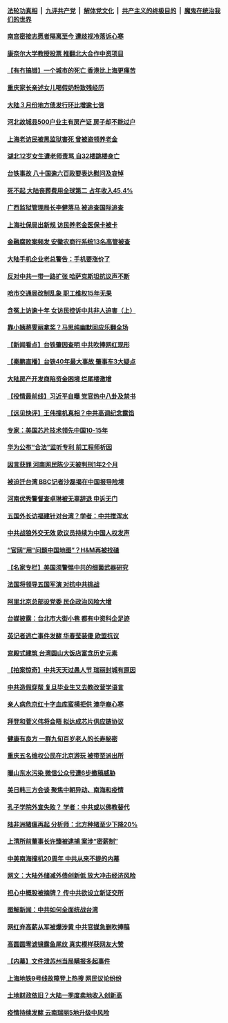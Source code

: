 ####  [法轮功真相](../../../../basic/blob/master/README.md?t=04040201) &nbsp;|&nbsp; [九评共产党](../../../../9ping.md/blob/master/README.md?t=04040201) &nbsp;|&nbsp; [解体党文化](../../../../jtdwh.md/blob/master/README.md?t=04040201)  &nbsp;|&nbsp; [共产主义的终极目的](../../../../gczydzjmd.md/blob/master/README.md?t=04040201) &nbsp;|&nbsp; [魔鬼在统治我们的世界](../../../../mgztzwmdsj.md/blob/master/README.md?t=04040201) 

#### [南宫密接志愿者隔离至今 遭歧视冷落诉心寒](../pages/nsc413/n12856249.md?t=04040201) 

#### [康奈尔大学教授投票 推翻北大合作中资项目](../pages/nsc413/n12856254.md?t=04040201) 

#### [【有冇搞错】一个城市的死亡 香港比上海更痛苦](../pages/nsc413/n12855140.md?t=04040201) 

#### [重庆家长亲述女儿喝假奶粉致残经历](../pages/nsc413/n12856130.md?t=04040201) 

#### [大陆３月份地方债发行环比增逾七倍](../pages/nsc413/n12856000.md?t=04040201) 

#### [河北故城县500户业主有房产证 房子却不能过户](../pages/nsc413/n12855783.md?t=04040201) 

#### [上海老访民被黑监狱害死 曾被盗领养老金](../pages/nsc413/n12855404.md?t=04040201) 

#### [湖北12岁女生遭老师责骂 自32楼跳楼身亡](../pages/nsc413/n12855800.md?t=04040201) 

#### [台铁事故 八十国逾六百政要表达慰问及哀悼](../pages/nsc413/n12855862.md?t=04040201) 

#### [死不起 大陆丧葬费用全球第二 占年收入45.4%](../pages/nsc413/n12855435.md?t=04040201) 

#### [广西监狱管理局长李健落马 被追查国际追查](../pages/nsc413/n12855540.md?t=04040201) 

#### [上海社保局出新规 访民养老金医保卡被卡](../pages/nsc413/n12855542.md?t=04040201) 

#### [金融腐败案频发 安徽农商行系统13名高管被查](../pages/nsc413/n12855459.md?t=04040201) 

#### [大陆手机企业老总警告：手机要涨价了](../pages/nsc413/n12855313.md?t=04040201) 


#### [反对中共一带一路扩张 哈萨克斯坦抗议声不断](../pages/nsc413/n12855419.md?t=04040201) 

#### [哈市交通局改制乱象 职工维权15年无果](../pages/nsc413/n12854840.md?t=04040201) 

#### [含冤上访逾十年 女访民控诉中共非人迫害（上）](../pages/nsc413/n12855073.md?t=04040201) 

#### [靠小姨蒋雯丽拿奖？马思纯幽默回应乐翻全场](../pages/nsc413/n12855093.md?t=04040201) 

#### [【新闻看点】台铁肇因查明 中共吹捧网红现形](../pages/nsc413/n12855166.md?t=04040201) 

#### [【秦鹏直播】台铁40年最大事故 肇事车3大疑点](../pages/nsc413/n12855256.md?t=04040201) 

#### [大陆房产开发商陷资金困境 烂尾楼激增](../pages/nsc413/n12855045.md?t=04040201) 

#### [【役情最前线】习近平自曝 党官热中八卦及禁书](../pages/nsc413/n12854841.md?t=04040201) 

#### [【远见快评】王伟撞机真相？中共高调纪念露馅](../pages/nsc413/n12855178.md?t=04040201) 

#### [专家：美国芯片技术领先中国10-15年](../pages/nsc413/n12854958.md?t=04040201) 

#### [华为公布“合法”监听专利 前工程师析因](../pages/nsc413/n12855066.md?t=04040201) 

#### [因言获罪 河南网民陈少天被判刑1年2个月](../pages/nsc413/n12855034.md?t=04040201) 

#### [被迫迁台湾 BBC记者沙磊揭在中国报导险境](../pages/nsc413/n12854801.md?t=04040201) 

#### [河南优秀警督查卓琳被无辜辞退 申诉无门](../pages/nsc413/n12854987.md?t=04040201) 

#### [五国外长访福建针对台湾？学者：中共搅浑水](../pages/nsc413/n12855020.md?t=04040201) 

#### [中共战狼外交无效 欧议员持续为中国人权发声](../pages/nsc413/n12854798.md?t=04040201) 

#### [“官网”用“问题中国地图”？H&M再被找碴](../pages/nsc413/n12854688.md?t=04040201) 

#### [【名家专栏】美国须警惕中共的细菌武器研究](../pages/nsc413/n12854310.md?t=04040201) 

#### [法国将领导五国军演 对抗中共挑战](../pages/nsc413/n12854651.md?t=04040201) 

#### [阿里北京总部设党委 民企政治风险大增](../pages/nsc413/n12854430.md?t=04040201) 

#### [台媒披露：台北市大街小巷 都有中资科企足迹](../pages/nsc413/n12854347.md?t=04040201) 

#### [英记者逃亡事件发酵 华春莹装傻 欧盟抗议](../pages/nsc413/n12854561.md?t=04040201) 

#### [宫殿式建筑 台湾圆山大饭店富含历史元素](../pages/nsc413/n12850768.md?t=04040201) 

#### [【拍案惊奇】中共天天过愚人节 瑞丽封城有原因](../pages/nsc413/n12853473.md?t=04040201) 

#### [中共造假穿帮 复旦毕业生又去教改营学语言](../pages/nsc413/n12854362.md?t=04040201) 

#### [亲人病危京红十字血库蛮横拒供 澳华裔心寒](../pages/nsc413/n12854305.md?t=04040201) 

#### [拜登和菅义伟将会晤 拟达成芯片供应链协议](../pages/nsc413/n12854443.md?t=04040201) 

#### [健康有良方 一群九旬百岁老人的长寿秘密](../pages/nsc413/n12847475.md?t=04040201) 

#### [重庆五名维权公民在北京游玩 被带至派出所](../pages/nsc413/n12854350.md?t=04040201) 

#### [曝山东水污染 微信公众号遭6步撤稿威胁](../pages/nsc413/n12854383.md?t=04040201) 

#### [美日韩三方会谈 聚焦中朝异动、南海和疫情](../pages/nsc413/n12851558.md?t=04040201) 

#### [孔子学院外宣失败？ 学者：中共或以佛教替代](../pages/nsc413/n12852639.md?t=04040201) 

#### [陆非洲猪瘟再起 分析师：北方种猪至少下降20%](../pages/nsc413/n12853870.md?t=04040201) 

#### [上清所前董事长许臻被逮捕 案涉“密薪制”](../pages/nsc413/n12853871.md?t=04040201) 

#### [中美南海撞机20周年 中共从来不提的内幕](../pages/nsc413/n12853533.md?t=04040201) 

#### [网文：大陆外储减外债创新低 放大冲击经济风险](../pages/nsc413/n12853761.md?t=04040201) 

#### [担心中概股被摘牌？ 传中共欲设立新证交所](../pages/nsc413/n12853116.md?t=04040201) 

#### [图解新闻：中共如何全面统战台湾](../pages/nsc413/n12853565.md?t=04040201) 

#### [网红弃高薪从军被爆涉黄 中共官媒急删吹捧稿](../pages/nsc413/n12853653.md?t=04040201) 


#### [高圆圆零滤镜露鱼尾纹 真实模样获网友大赞](../pages/nsc413/n12852864.md?t=04040201) 

#### [【内幕】文件泄苏州当局瞒报多起事件](../pages/nsc413/n12851523.md?t=04040201) 

#### [上海地铁9号线故障登上热搜 网民议论纷纷](../pages/nsc413/n12853242.md?t=04040201) 

#### [土地财政依旧？大陆一季度卖地收入创新高](../pages/nsc413/n12852789.md?t=04040201) 

#### [疫情持续发酵 云南瑞丽5地升级中风险](../pages/nsc413/n12853195.md?t=04040201) 

